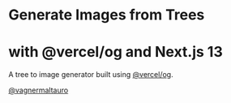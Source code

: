 # Generate Images from Trees 
# with @vercel/og and Next.js 13

A tree to image generator built using [@vercel/og](https://vercel.com/docs/concepts/functions/edge-functions/og-image-generation).

[@vagnermaltauro](https://twitter.com/vagnermaltauro)
